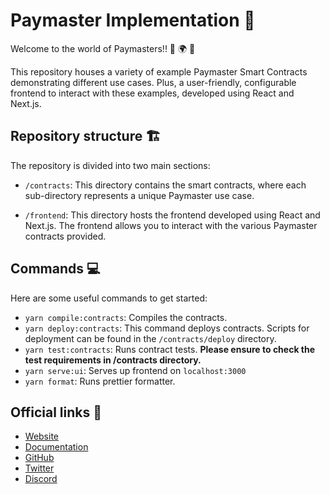
# Paymaster Implementation 📁

Welcome to the world of Paymasters!! 🎉 🌍 🎉

This repository houses a variety of example Paymaster Smart Contracts demonstrating different use cases. Plus, a user-friendly, configurable frontend to interact with these examples, developed using React and Next.js.

## Repository structure 🏗️

The repository is divided into two main sections:

- `/contracts`: This directory contains the smart contracts, where each sub-directory represents a unique Paymaster use case.

- `/frontend`: This directory hosts the frontend developed using React and Next.js. The frontend allows you to interact with the various Paymaster contracts provided.

## Commands 💻

Here are some useful commands to get started:

- `yarn compile:contracts`: Compiles the contracts.
- `yarn deploy:contracts`: This command deploys contracts. Scripts for deployment can be found in the `/contracts/deploy` directory.
- `yarn test:contracts`: Runs contract tests. **Please ensure to check the test requirements in /contracts directory.**
- `yarn serve:ui`: Serves up frontend on `localhost:3000`
- `yarn format`: Runs prettier formatter.

## Official links 🔗

- [Website](https://zksync.io/)
- [Documentation](https://era.zksync.io/docs/)
- [GitHub](https://github.com/matter-labs)
- [Twitter](https://twitter.com/zksync)
- [Discord](https://join.zksync.dev)
